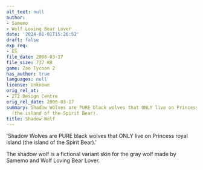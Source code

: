 ```yaml
---
alt_text: null
author:
- Samemo
- Wolf Loving Bear Lover
date: '2024-01-01T15:26:52'
draft: false
exp_req:
- ES
file_date: 2006-03-17
file_size: 737 KB
game: Zoo Tycoon 2
has_author: true
languages: null
license: Unknown
orig_rel_at:
- ZT2 Design Centre
orig_rel_date: 2006-03-17
summary: Shadow Wolves are PURE black wolves that ONLY live on Princess royal island
  (the island of the Spirit Bear).
title: Shadow Wolf
---
```

'Shadow Wolves are PURE black wolves that ONLY live on Princess royal island (the island of the Spirit Bear).'

The shadow wolf is a fictional variant skin for the gray wolf made by Samemo and Wolf Loving Bear Lover.